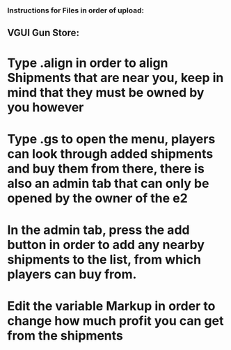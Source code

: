 ### Instructions for Files in order of upload:

## VGUI Gun Store:
# Type .align in order to align Shipments that are near you, keep in mind that they must be owned by you however
# Type .gs to open the menu, players can look through added shipments and buy them from there, there is also an admin tab that can only be opened by the owner of the e2
# In the admin tab, press the add button in order to add any nearby shipments to the list, from which players can buy from.
# Edit the variable Markup in order to change how much profit you can get from the shipments
